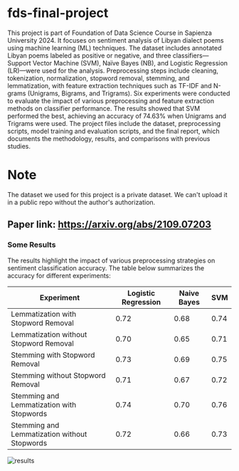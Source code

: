 # fds-final-project
This project is part of Foundation of Data Science Course in Sapienza University 2024. It focuses on sentiment analysis of Libyan dialect poems using machine learning (ML) techniques. The dataset includes annotated Libyan poems labeled as positive or negative, and three classifiers—Support Vector Machine (SVM), Naïve Bayes (NB), and Logistic Regression (LR)—were used for the analysis. Preprocessing steps include cleaning, tokenization, normalization, stopword removal, stemming, and lemmatization, with feature extraction techniques such as TF-IDF and N-grams (Unigrams, Bigrams, and Trigrams). Six experiments were conducted to evaluate the impact of various preprocessing and feature extraction methods on classifier performance. The results showed that SVM performed the best, achieving an accuracy of 74.63% when Unigrams and Trigrams were used. The project files include the dataset, preprocessing scripts, model training and evaluation scripts, and the final report, which documents the methodology, results, and comparisons with previous studies.

# Note
The dataset we used for this project is a private dataset. We can't upload it in a public repo without the author's authorization.  
## Paper link: https://arxiv.org/abs/2109.07203

### Some Results
The results highlight the impact of various preprocessing strategies on sentiment classification accuracy. The table below summarizes the accuracy for different experiments:

| Experiment                                | Logistic Regression | Naive Bayes | SVM   |
|-------------------------------------------|----------------------|-------------|-------|
| Lemmatization with Stopword Removal       | 0.72                | 0.68        | 0.74  |
| Lemmatization without Stopword Removal    | 0.70                | 0.65        | 0.71  |
| Stemming with Stopword Removal            | 0.73                | 0.69        | 0.75  |
| Stemming without Stopword Removal         | 0.71                | 0.67        | 0.72  |
| Stemming and Lemmatization with Stopwords | 0.74                | 0.70        | 0.76  |
| Stemming and Lemmatization without Stopwords | 0.72             | 0.66        | 0.73  |

![results](./results_figure.png)
